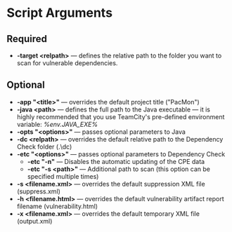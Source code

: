 Script Arguments
================

Required
------------

- **-target &lt;relpath&gt;** — defines the relative path to the folder you want to scan for vulnerable dependencies.

Optional
------------

- **-app "&lt;title&gt;"** — overrides the default project title ("PacMon")
- **-java &lt;path&gt;** — defines the full path to the Java executable — it is highly recommended that you use TeamCity's pre-defined environment variable: *%env.JAVA_EXE%*
- **-opts "&lt;options&gt;"** — passes optional parameters to Java
- **-dc &lt;relpath&gt;** — overrides the default relative path to the Dependency Check folder (.\dc)
- **-etc "&lt;options&gt;"** — passes optional parameters to Dependency Check
  - **-etc "-n"** — Disables the automatic updating of the CPE data
  - **-etc "-s &lt;path&gt;"** — Additional path to scan (this option can be specified multiple times)
- **-s &lt;filename.xml&gt;** — overrides the default suppression XML file (suppress.xml)
- **-h &lt;filename.html&gt;** — overrides the default vulnerability artifact report filename (vulnerability.html)
- **-x &lt;filename.xml&gt;** — overrides the default temporary XML file (output.xml)
